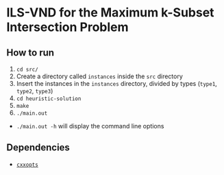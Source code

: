 # ILS-VND for the Maximum k-Subset Intersection Problem

## How to run

1. `cd src/`
2. Create a directory called `instances` inside the `src` directory
3. Insert the instances in the `instances` directory, divided by types (`type1`, `type2`, `type3`)
4. `cd heuristic-solution`
5. `make`
6. `./main.out`

- `./main.out -h` will display the command line options

## Dependencies

- [`cxxopts`](https://github.com/jarro2783/cxxopts)
